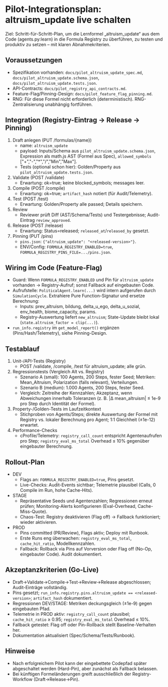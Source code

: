 # Pilot-Integrationsplan: altruism_update live schalten

Ziel: Schritt-für-Schritt-Plan, um die Lernformel „altruism_update“ aus dem Code (agents.py:learn) in die Formula Registry zu überführen, zu testen und produktiv zu setzen – mit klaren Abnahmekriterien.

## Voraussetzungen
- Spezifikation vorhanden: `docs/pilot_altruism_update_spec.md`, `docs/pilot_altruism_update.schema.json`, `docs/pilot_altruism_update.tests.json`.
- API-Contracts: `docs/pilot_registry_api_contracts.md`.
- Feature-Flag/Pinning-Design: `docs/pilot_feature_flag_pinning.md`.
- RNG: Für diese Formel nicht erforderlich (deterministisch). RNG-Zentralisierung unabhängig fortführen.

## Integration (Registry-Eintrag → Release → Pinning)
1) Draft anlegen (PUT /formulas/{name})
   - name: `altruism_update`
   - payload: Inputs/Schema aus `pilot_altruism_update.schema.json`, Expression als math.js AST (Formel aus Spec), `allowed_symbols` ["+","-","*","/","Min","Max"].
   - Tests (optional schon hier): Golden/Property aus `pilot_altruism_update.tests.json`.
2) Validate (POST /validate)
   - Erwartung: ok=true; keine blocked_symbols; messages leer.
3) Compile (POST /compile)
   - Erwartung: ok=true; `artifact_hash` notiert (für Audit/Telemetry).
4) Test (POST /test)
   - Erwartung: Golden/Property alle passed; Details speichern.
5) Review
   - Reviewer prüft Diff (AST/Schema/Tests) und Testergebnisse; Audit-Eintrag `review_approved`.
6) Release (POST /release)
   - Erwartung: Status=released; `released_at`/`released_by` gesetzt.
7) Pinning (PUT /pins)
   - `pins.json`: `{"altruism_update": "<released-version>"}`.
   - ENV/Config: `FORMULA_REGISTRY_ENABLED=true`, `FORMULA_REGISTRY_PINS_FILE=.../pins.json`.

## Wiring im Code (Feature-Flag)
- Guard: Wenn `FORMULA_REGISTRY_ENABLED` und Pin für `altruism_update` vorhanden → Registry-Aufruf; sonst Fallback auf eingebauten Code.
- Aufrufstelle: `PoliticalAgent.learn(...)` wird intern aufgerufen durch `SimulationCycle`. Extrahiere Pure Function-Signatur und ersetze Berechnung:
  - Inputs: prev_altruism, bildung, delta_u_ego, delta_u_sozial, env_health, biome_capacity, params.
  - Registry-Auswertung liefert `new_altruism`; State-Update bleibt lokal (`state.altruism_factor = clip(...)`).
- `run_info.registry` im `get_model_report()` ergänzen (Pins/Hash/Telemetry), siehe Pinning-Design.

## Testablauf
1) Unit-/API-Tests (Registry)
   - POST /validate, /compile, /test für altruism_update; alle grün.
2) Regressionstests (Vergleich Alt vs. Registry)
   - Szenario A (small): 100 Agents, 200 Steps, fester Seed; Metriken: Mean_Altruism, Polarization (falls relevant), Verteilungen.
   - Szenario B (medium): 1.000 Agents, 200 Steps, fester Seed.
   - Vergleich: Zeitreihe der Kennzahlen; Akzeptanz, wenn Abweichungen innerhalb Toleranzen (z. B. |Δ mean_altruism| ≤ 1e-9 pro Step durch Identität der Formel).
3) Property-/Golden-Tests im Laufzeitkontext
   - Stichproben von Agents/Steps; direkte Auswertung der Formel mit Registry vs. lokaler Berechnung pro Agent; 1:1 Gleichheit (±1e-12) erwartet.
4) Performance-Checks
   - cProfile/Telemetry: `registry_call_count` entspricht Agentenaufrufen pro Step; `registry_eval_ms_total` Overhead ≤ 10% gegenüber eingebauter Berechnung.

## Rollout-Plan
- DEV
  - Flags an: `FORMULA_REGISTRY_ENABLED=true`, Pins gesetzt.
  - Live-Checks: Audit-Events sichtbar; Telemetrie plausibel (Calls, 0 Compile im Run, hohe Cache-Hits).
- STAGE
  - Repräsentative Seeds und Agentenzahlen; Regressionen erneut prüfen; Monitoring-Alerts konfigurieren (Eval-Overhead, Cache-Miss-Quote).
  - Chaos-Test: Registry deaktivieren (Flag off) → Fallback funktioniert; wieder aktivieren.
- PROD
  - Pins committed (PR/Review), Flags aktiv; Deploy mit Runbook.
  - Erste Runs eng überwachen: `registry_eval_ms_total`, `cache_hit_ratio`, Modellkennzahlen.
  - Fallback: Rollback via Pins auf Vorversion oder Flag off (No-Op, eingebauter Code). Audit dokumentiert.

## Akzeptanzkriterien (Go-Live)
- Draft→Validate→Compile→Test→Review→Release abgeschlossen; Audit-Einträge vollständig.
- Pins gesetzt; `run_info.registry.pins.altruism_update == <released-version>`; `artifact_hash` dokumentiert.
- Regressionen DEV/STAGE: Metriken deckungsgleich (±1e-9) gegen eingebauten Pfad.
- Telemetrie in PROD aktiv: `registry_call_count` plausibel; `cache_hit_ratio` ≥ 0.95; `registry_eval_ms_total` Overhead ≤ 10%.
- Fallback getestet: Flag off oder Pin-Rollback stellt Baseline-Verhalten her.
- Dokumentation aktualisiert (Spec/Schema/Tests/Runbook).

## Hinweise
- Nach erfolgreichem Pilot kann der eingebettete Codepfad später abgeschaltet werden (Hard-Pin), aber zunächst als Fallback belassen.
- Bei künftigen Formeländerungen greift ausschließlich der Registry-Workflow (Draft→Release→Pin).

